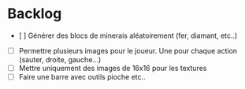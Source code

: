 # Backlog

- [ ] Générer des blocs de minerais aléatoirement (fer, diamant, etc..)
- [ ] Permettre plusieurs images pour le joueur. Une pour chaque action (sauter, droite, gauche...)
- [ ] Mettre uniquement des images de 16x16 pour les textures
- [ ] Faire une barre avec outils pioche etc..